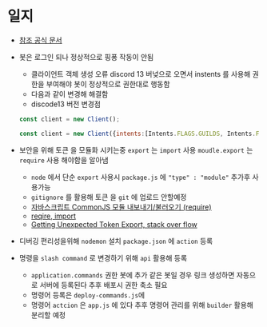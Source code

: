 # 일지
* [참조 공식 문서](https://discordjs.guide/#before-you-begin)
* 봇은 로그인 되나 정상적으로 핑퐁 작동이 안됨
	* 클라이언트 객체 생성 오류 discord 13 버넞으로 오면서 instents 를 사용해 권한을 부여해야 봇이 정상적으로 권한대로 행동함
	* 다음과 같이 변경해 해결함
	* discode13 버전 변경점
	```js
	const client = new Client();
	```

	```js
	const client = new Client({intents:[Intents.FLAGS.GUILDS, Intents.FLAGS.GUILD_MESSAGES]});
	```
* 보안을 위해 토큰 을 모듈화 시키는중  `export` 는 `import` 사용 `moudle.export` 는 `require` 사용 해야함을 알아냄

	* `node` 에서 단순 `export` 사용시 `package.js` 에 `"type" : "module"` 추가후 사용가능
	* `gitignore` 를 활용해 토큰 을 `git` 에 업로드 안할예정
	* [자바스크립트 CommonJS 모듈 내보내기/불러오기 (require)](https://www.daleseo.com/js-module-require/#:~:text=%EC%9E%90%EB%B0%94%EC%8A%A4%ED%81%AC%EB%A6%BD%ED%8A%B8%20%EA%B0%9C%EB%B0%9C%EC%9D%84%20%ED%95%98%EB%8B%A4,%EC%83%88%EB%A1%AD%EA%B2%8C%20%EB%8F%84%EC%9E%85%EB%90%9C%20%ED%82%A4%EC%9B%8C%EB%93%9C%EC%9E%85%EB%8B%88%EB%8B%A4.)
	* [reqire, import](https://velog.io/@bacccine/%ED%8C%8C%EC%9D%BC-%EC%88%98%EC%A0%95%EA%B8%B0)
	* [Getting Unexpected Token Export, stack over flow](https://stackoverflow.com/questions/38296667/getting-unexpected-token-export)

* 디버깅 편리성을위해 `nodemon` 설치 `package.json` 에 `action` 등록
* 명령을 `slash command` 로 변경하기 위해 `api` 활용해 등록
	* `application.commands` 권한 봇에 추가 같은 봇일 경우 링크 생성하면 자동으로 서버에 등록된다 추후 배포시 권한 축소 필요
	* 명령어 등록은 `deploy-commands.js`에
	* 명령어 `actcion` 은 `app.js` 에 있다 추후 명령어 관리를 위해 `builder` 활용해 분리할 예정
